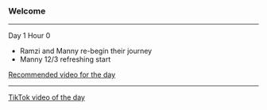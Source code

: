 ### Welcome 
---
Day 1 Hour 0

* Ramzi and Manny re-begin their journey
* Manny 12/3 refreshing start

[Recommended video for the day](https://www.youtube.com/watch?v=azcrPFhaY9k "Click the link NOW!!!!!!")

---
[TikTok video of the day](https://www.tiktok.com/t/ZTR45P62F/ "Watch by 10:00pm!!")
